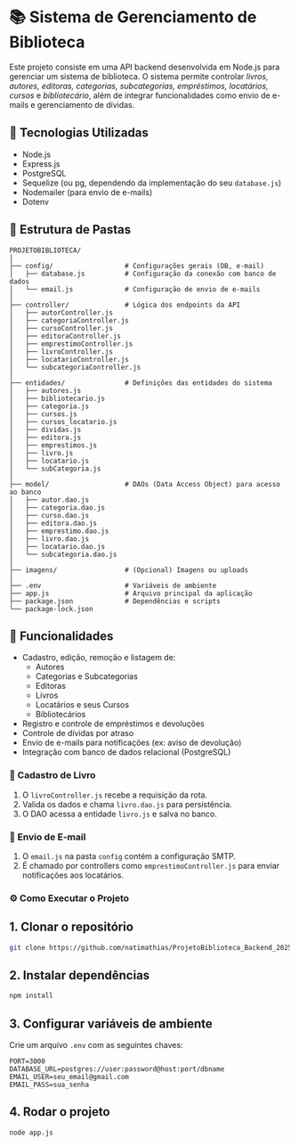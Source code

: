 # 📚 Sistema de Gerenciamento de Biblioteca
Este projeto consiste em uma API backend desenvolvida em Node.js para gerenciar um sistema de biblioteca. O sistema permite controlar *livros, autores, editoras, categorias, subcategorias, empréstimos, locatários, cursos* e *bibliotecário*, além de integrar funcionalidades como envio de e-mails e gerenciamento de dívidas.

## 🚀 Tecnologias Utilizadas
- Node.js
- Express.js
- PostgreSQL
- Sequelize (ou pg, dependendo da implementação do seu `database.js`)
- Nodemailer (para envio de e-mails)
- Dotenv

## 📂 Estrutura de Pastas
```
PROJETOBIBLIOTECA/
│
├── config/                  # Configurações gerais (DB, e-mail)
│   ├── database.js          # Configuração da conexão com banco de dados
│   └── email.js             # Configuração de envio de e-mails
│
├── controller/              # Lógica dos endpoints da API
│   ├── autorController.js
│   ├── categoriaController.js
│   ├── cursoController.js
│   ├── editoraController.js
│   ├── emprestimoController.js
│   ├── livroController.js
│   ├── locatarioController.js
│   └── subcategoriaController.js
│
├── entidades/               # Definições das entidades do sistema
│   ├── autores.js
│   ├── bibliotecario.js
│   ├── categoria.js
│   ├── cursos.js
│   ├── cursos_locatario.js
│   ├── dividas.js
│   ├── editora.js
│   ├── emprestimos.js
│   ├── livro.js
│   ├── locatario.js
│   └── subCategoria.js
│
├── model/                   # DAOs (Data Access Object) para acesso ao banco
│   ├── autor.dao.js
│   ├── categoria.dao.js
│   ├── curso.dao.js
│   ├── editora.dao.js
│   ├── emprestimo.dao.js
│   ├── livro.dao.js
│   ├── locatario.dao.js
│   └── subcategoria.dao.js
│
├── imagens/                 # (Opcional) Imagens ou uploads
│
├── .env                     # Variáveis de ambiente
├── app.js                   # Arquivo principal da aplicação
├── package.json             # Dependências e scripts
└── package-lock.json
```

## 🧠 Funcionalidades
- Cadastro, edição, remoção e listagem de:
  - Autores
  - Categorias e Subcategorias
  - Editoras
  - Livros
  - Locatários e seus Cursos
  - Bibliotecários
- Registro e controle de empréstimos e devoluções
- Controle de dívidas por atraso
- Envio de e-mails para notificações (ex: aviso de devolução)
- Integração com banco de dados relacional (PostgreSQL)

### 📘 Cadastro de Livro
1. O `livroController.js` recebe a requisição da rota.
2. Valida os dados e chama `livro.dao.js` para persistência.
3. O DAO acessa a entidade `livro.js` e salva no banco.

### 📩 Envio de E-mail
1. O `email.js` na pasta `config` contém a configuração SMTP.
2. É chamado por controllers como `emprestimoController.js` para enviar notificações aos locatários.

### ⚙️ Como Executar o Projeto
  ## 1. Clonar o repositório
```bash
git clone https://github.com/natimathias/ProjetoBiblioteca_Backend_2025
```
  ## 2. Instalar dependências
```bash
npm install
```
  ## 3. Configurar variáveis de ambiente
Crie um arquivo `.env` com as seguintes chaves:
```
PORT=3000
DATABASE_URL=postgres://user:password@host:port/dbname
EMAIL_USER=seu_email@gmail.com
EMAIL_PASS=sua_senha
```
  ## 4. Rodar o projeto
```bash
node app.js
```
